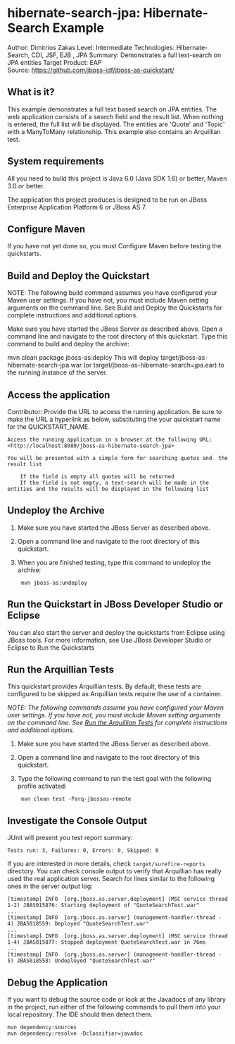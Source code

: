 hibernate-search-jpa: Hibernate-Search Example
========================
Author: Dimitrios Zakas 
Level: Intermediate
Technologies: Hibernate-Search, CDI, JSF, EJB , JPA
Summary: Demonstrates a full text-search on JPA entities 
Target Product: EAP  
Source: <https://github.com/jboss-jdf/jboss-as-quickstart/>

What is it?
-----------

This example demonstrates a full text based search on JPA entities.
The web application consists of a search field and the result list.
When nothing is entered, the full list will be displayed.
The entities are 'Quote' and 'Topic' with a ManyToMany relationship.
This example also contains an Arquillian test.


System requirements
-------------------

All you need to build this project is Java 6.0 (Java SDK 1.6) or better, Maven 3.0 or better.

The application this project produces is designed to be run on JBoss Enterprise Application Platform 6 or JBoss AS 7.

Configure Maven
---------------

If you have not yet done so, you must Configure Maven before testing the quickstarts.


Build and Deploy the Quickstart
-------------------------------

NOTE: The following build command assumes you have configured your Maven user settings. If you have not, you must include Maven setting arguments on the command line. See Build and Deploy the Quickstarts for complete instructions and additional options.

Make sure you have started the JBoss Server as described above.
Open a command line and navigate to the root directory of this quickstart.
Type this command to build and deploy the archive:

mvn clean package jboss-as:deploy
This will deploy target/jboss-as-hibernate-search-jpa.war (or target/jboss-as-hibernate-search=jpa.ear) to the running instance of the server.

Access the application
----------------------
Contributor: Provide the URL to access the running application. Be sure to make the URL a hyperlink as below, substituting the your quickstart name for the QUICKSTART_NAME.

    Access the running application in a browser at the following URL:  <http://localhost:8080/jboss-as-hibernate-search-jpa>

    You will be presented with a simple form for searching quotes and  the result list

        If the field is empty all quotes will be returned  
        If the field is not empty, a text-search will be made in the entities and the results will be displayed in the following list

Undeploy the Archive
--------------------

1. Make sure you have started the JBoss Server as described above.
2. Open a command line and navigate to the root directory of this quickstart.
3. When you are finished testing, type this command to undeploy the archive:

        mvn jboss-as:undeploy

Run the Quickstart in JBoss Developer Studio or Eclipse
-------------------------------------------------------

You can also start the server and deploy the quickstarts from Eclipse using JBoss tools. For more information, see Use JBoss Developer Studio or Eclipse to Run the Quickstarts


Run the Arquillian Tests
-------------------------

This quickstart provides Arquillian tests. By default, these tests are configured to be skipped as Arquillian tests require the use of a container. 

_NOTE: The following commands assume you have configured your Maven user settings. If you have not, you must include Maven setting arguments on the command line. See [Run the Arquillian Tests](../README.md#run-the-arquillian-tests) for complete instructions and additional options._

1. Make sure you have started the JBoss Server as described above.
2. Open a command line and navigate to the root directory of this quickstart.
3. Type the following command to run the test goal with the following profile activated:

        mvn clean test -Parq-jbossas-remote 

Investigate the Console Output
------------------------------

JUnit will present you test report summary:

    Tests run: 3, Failures: 0, Errors: 0, Skipped: 0

If you are interested in more details, check ``target/surefire-reports`` directory. 
You can check console output to verify that Arquillian has really used the real application server. 
Search for lines similar to the following ones in the server output log:

    [timestamp] INFO  [org.jboss.as.server.deployment] (MSC service thread 1-2) JBAS015876: Starting deployment of "QuoteSearchTest.war"
    ...
    [timestamp] INFO  [org.jboss.as.server] (management-handler-thread - 4) JBAS018559: Deployed "QuoteSearchTest.war"
    ...
    [timestamp] INFO  [org.jboss.as.server.deployment] (MSC service thread 1-4) JBAS015877: Stopped deployment QuoteSearchTest.war in 76ms
    ...
    [timestamp] INFO  [org.jboss.as.server] (management-handler-thread - 5) JBAS018558: Undeployed "QuoteSearchTest.war"

Debug the Application
---------------------

If you want to debug the source code or look at the Javadocs of any library in the project, run either of the following commands to pull them into your local repository. The IDE should then detect them.

    mvn dependency:sources
    mvn dependency:resolve -Dclassifier=javadoc
